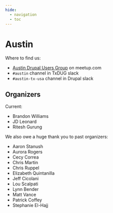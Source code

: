```yaml
---
hide:
  - navigation
  - toc
---
```


# Austin

Where to find us:

* [Austin Drupal Users Group](https://www.meetup.com/austin-drupal-users-group/) on meetup.com
* `#austin` channel in TxDUG slack
* `#austin-tx-usa` channel in Drupal slack

## Organizers

Current:

* Brandon Williams
* JD Leonard
* Ritesh Gurung

We also owe a huge thank you to past organizers:

* Aaron Stanush
* Aurora Rogers
* Cecy Correa
* Chris Martin
* Chris Ruppel
* Elizabeth Quintanilla
* Jeff Cicolani
* Lou Scalpati
* Lynn Bender
* Matt Vance
* Patrick Coffey
* Stephanie El-Hajj
